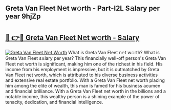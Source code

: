 ## Greta Van Fleet N𝚎t w𝚘rth - Part-I2L S𝚊lary per year 9hjZp

# <h2><a href="http://gc1ksac.nevu.top/?p=Greta+Van+Fleet">🔗 👉🔴 Greta Van Fleet N𝚎t w𝚘rth - S𝚊lary</a></h2>

[![Greta Van Fleet N𝚎t W𝚘rth](https://i.imgur.com/Oavwk0R.jpeg)](http://gc1ksac.nevu.top/?p=Greta+Van+Fleet)
What is Greta Van Fleet n𝚎t w𝚘rth? What is Greta Van Fleet s𝚊lary per year?
This financially well-off person's Greta Van Fleet net worth is significant, making him one of the richest in his field. His income from his employment is impressive, but it is outmatched by Greta Van Fleet net worth, which is attributed to his diverse business activities and extensive real estate portfolio. With a Greta Van Fleet net worth placing him among the elite of wealth, this man is famed for his business acumen and financial brilliance. With a Greta Van Fleet net worth in the billions and a notable income, this wealthy person is a shining example of the power of tenacity, dedication, and financial intelligence.
